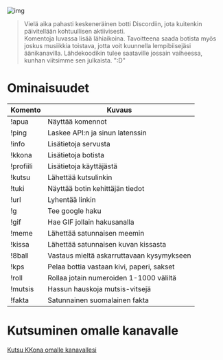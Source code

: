 ![img](https://imgur.com/fFSAYJU.png)

> Vielä aika pahasti keskeneräinen botti Discordiin, jota kuitenkin päivitellään kohtuullisen aktiivisesti.<br />
> Komentoja luvassa lisää lähiaikoina. Tavoitteena saada botista myös joskus musiikkia toistava, jotta voit kuunnella lempibiisejäsi äänikanavilla. Lähdekoodikin tulee saataville jossain vaiheessa, kunhan viitsimme sen julkaista. ":D"

# Ominaisuudet

| Komento |  Kuvaus |
| --- | --- |
| !apua | Näyttää komennot |
| !ping | Laskee API:n ja sinun latenssin |
| !info | Lisätietoja servusta |
| !kkona | Lisätietoja botista |
| !profiili | Lisätietoja käyttäjästä |
| !kutsu | Lähettää kutsulinkin |
| !tuki | Näyttää botin kehittäjän tiedot |
| !url | Lyhentää linkin |
| !g | Tee google haku |
| !gif | Hae GIF jollain hakusanalla |
| !meme | Lähettää satunnaisen meemin |
| !kissa | Lähettää satunnaisen kuvan kissasta |
| !8ball | Vastaus mieltä askarruttavaan kysymykseen |
| !kps | Pelaa bottia vastaan kivi, paperi, sakset |
| !roll | Rollaa jotain numeroiden 1-1000 väliltä |
| !mutsis | Hassun hauskoja mutsis-vitsejä |
| !fakta | Satunnainen suomalainen fakta |

# Kutsuminen omalle kanavalle

[Kutsu KKona omalle kanavallesi](https://discordapp.com/api/oauth2/authorize?client_id=424343317854289943&permissions=8&scope=bot)
 

